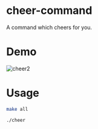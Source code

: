 # cheer-command
A command which cheers for you.

# Demo
![cheer2](https://user-images.githubusercontent.com/90051826/171603298-50f066c1-4e21-4a80-8b5f-a6e1cb19ceb0.gif)

# Usage
```bash
make all
```

```bash
./cheer
```
